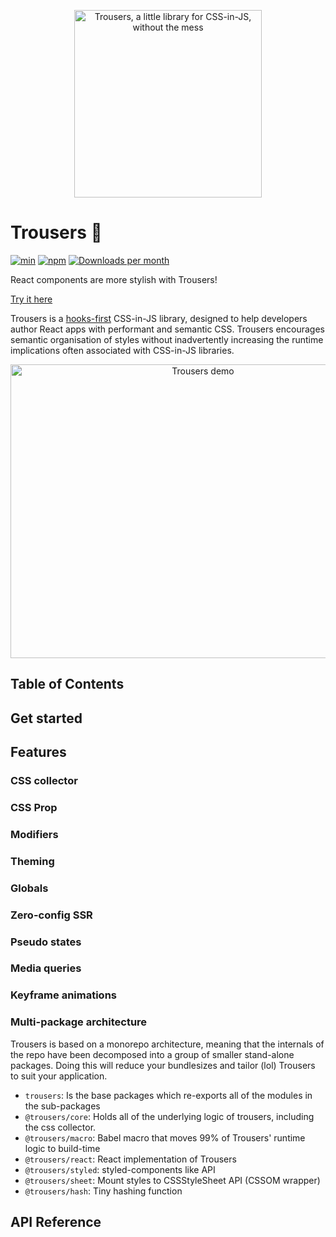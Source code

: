 <p align="center">
  <img width="300" height="300" src="assets/trousers-logo.png" alt="Trousers, a little library for CSS-in-JS, without the mess">
</p>

# Trousers 👖

[![min](https://img.shields.io/bundlephobia/min/trousers.svg)](https://www.npmjs.com/package/trousers)
[![npm](https://img.shields.io/npm/v/trousers.svg)](https://www.npmjs.com/package/trousers)
[![Downloads per month](https://img.shields.io/npm/dm/trousers.svg)](https://www.npmjs.com/package/trousers)

React components are more stylish with Trousers!

[Try it here](https://danieldelcore.github.io/trousers/)

Trousers is a [hooks-first](https://reactjs.org/docs/hooks-overview.html) CSS-in-JS library, designed to help developers author React apps with performant and semantic CSS. Trousers encourages semantic organisation of styles without inadvertently increasing the runtime implications often associated with CSS-in-JS libraries.

<p align="center">
  <img width="600" height="470" src="assets/trousers-demo-web.jpg" alt="Trousers demo">
</p>

## Table of Contents

<!-- toc -->
<!-- tocstop -->

## Get started

## Features

### CSS collector

### CSS Prop

### Modifiers

### Theming

### Globals

### Zero-config SSR

### Pseudo states

### Media queries

### Keyframe animations

### Multi-package architecture

Trousers is based on a monorepo architecture, meaning that the internals of the repo have been decomposed into a group of smaller stand-alone packages. Doing this will reduce your bundlesizes and tailor (lol) Trousers to suit your application.

-   `trousers`: Is the base packages which re-exports all of the modules in the sub-packages
-   `@trousers/core`: Holds all of the underlying logic of trousers, including the css collector.
-   `@trousers/macro`: Babel macro that moves 99% of Trousers' runtime logic to build-time
-   `@trousers/react`: React implementation of Trousers
-   `@trousers/styled`: styled-components like API
-   `@trousers/sheet`: Mount styles to CSSStyleSheet API (CSSOM wrapper)
-   `@trousers/hash`: Tiny hashing function

## API Reference
